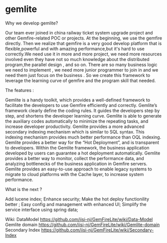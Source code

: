 # gemlite
Why we develop gemlite?

Our team ever joined in china railway ticket system upgrade project and other Gemfire-related POC or projects.
At the beginning, we use the gemfire directly. Then we realize that gemfire is a very good develop platform that is flexible,powerful and with amazing performance,but it's hard to use correctly.We need use it in more and more project, we need more resources involved even they have not so much knowledge about the distributed program,the parallel design , and so on. There are so many business logic we need to implement , we need more junior programmer to join in and we need them just focus on the business . So we create this framework to leverage the learning curve of gemfire and the program skill that needed.

The features :

Gemlite is a handy toolkit, which provides a well-defined framework to facilitate the developers to use Gemfire efficiently and correctly.
Gemlite’s framework clearly define the coding rules. It guides the developers step by step, and shortens the developer learning curve.
Gemlite is able to generate the auxiliary codes automatically to minimize the repeating tasks, and increase developer productivity.
Gemlite provides a more advanced secondary indexing mechanism which is similar to SQL syntax. This indexing mechanism provides much better performance than OQL indexing.
Gemlite provides a better way for the “Hot Deployment”, and is transparent to developers. Within the Gemlite framework, the business application developed by users can guarantee a hot deployment automatically.
Gemlite provides a better way to monitor, collect the performance data, and analyzing bottlenecks of the business application in Gemfire servers.
Gemlite provides an easy-to-use approach to enable legacy systems to migrate to cloud platforms with the Cache layer, to increase system performance.


What is the next ?

Add lucene index;
Enhance security;
Make the hot deploy functionility better ;
Easy config and management with enhanced UI;
Simplify the service interface using spring data;


Wiki:
DataModel https://github.com/iisi-nj/GemFireLite/wiki/Data-Model
Gemlite domain https://github.com/iisi-nj/GemFireLite/wiki/Gemlite-domain
Secondary Index https://github.com/iisi-nj/GemFireLite/wiki/Secondary-Index
